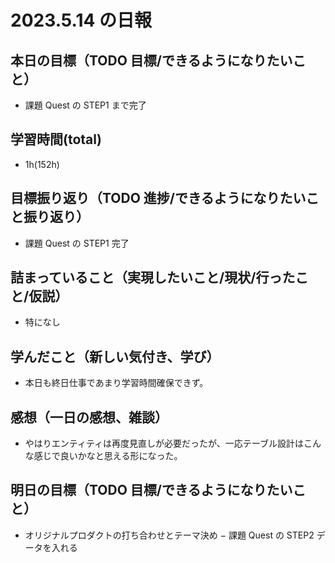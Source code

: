 # 2023.5.14 の日報

## 本日の目標（TODO 目標/できるようになりたいこと）

- 課題 Quest の STEP1 まで完了

## 学習時間(total)

- 1h(152h)

## 目標振り返り（TODO 進捗/できるようになりたいこと振り返り）

- 課題 Quest の STEP1 完了

## 詰まっていること（実現したいこと/現状/行ったこと/仮説）

- 特になし

## 学んだこと（新しい気付き、学び）

- 本日も終日仕事であまり学習時間確保できず。

## 感想（一日の感想、雑談）

- やはりエンティティは再度見直しが必要だったが、一応テーブル設計はこんな感じで良いかなと思える形になった。

## 明日の目標（TODO 目標/できるようになりたいこと）

- オリジナルプロダクトの打ち合わせとテーマ決め
  − 課題 Quest の STEP2 データを入れる
